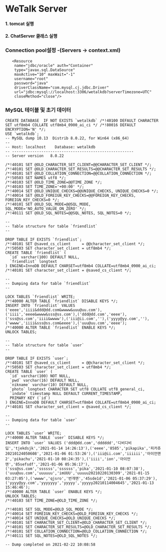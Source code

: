 # WeTalk Server  
#### 1. tomcat 실행  
#### 2. ChatServer 클래스 실행  

### Connection pool설정 -(Servers -> context.xml)  
	   <Resource 
	    name="jdbc/oracle" auth="Container" 
	    type="javax.sql.DataSource"
	    maxActive="10" maxWait="-1" 
	    username="root" 
	    password="java" 
	    driverClassName="com.mysql.cj.jdbc.Driver"
	    url="jdbc:mysql://localhost:3306/wetalkdb?serverTimezone=UTC"	    
	    closeMethod="close"/>

### MySQL 테이블 및 초기 데이터  
  
	CREATE DATABASE  IF NOT EXISTS `wetalkdb` /*!40100 DEFAULT CHARACTER SET utf8mb4 COLLATE utf8mb4_0900_ai_ci */ /*!80016 DEFAULT ENCRYPTION='N' */;  
	USE `wetalkdb`;  
	-- MySQL dump 10.13  Distrib 8.0.22, for Win64 (x86_64)  
	--  
	-- Host: localhost    Database: wetalkdb  
	-- ------------------------------------------------------  
	-- Server version	8.0.22  

	/*!40101 SET @OLD_CHARACTER_SET_CLIENT=@@CHARACTER_SET_CLIENT */;  
	/*!40101 SET @OLD_CHARACTER_SET_RESULTS=@@CHARACTER_SET_RESULTS */;  
	/*!40101 SET @OLD_COLLATION_CONNECTION=@@COLLATION_CONNECTION */;  
	/*!50503 SET NAMES utf8 */;  
	/*!40103 SET @OLD_TIME_ZONE=@@TIME_ZONE */;  
	/*!40103 SET TIME_ZONE='+00:00' */;  
	/*!40014 SET @OLD_UNIQUE_CHECKS=@@UNIQUE_CHECKS, UNIQUE_CHECKS=0 */;  
	/*!40014 SET @OLD_FOREIGN_KEY_CHECKS=@@FOREIGN_KEY_CHECKS, FOREIGN_KEY_CHECKS=0 */;  
	/*!40101 SET @OLD_SQL_MODE=@@SQL_MODE, SQL_MODE='NO_AUTO_VALUE_ON_ZERO' */;  
	/*!40111 SET @OLD_SQL_NOTES=@@SQL_NOTES, SQL_NOTES=0 */;  

	--  
	-- Table structure for table `friendlist`  
	--  

	DROP TABLE IF EXISTS `friendlist`;  
	/*!40101 SET @saved_cs_client     = @@character_set_client */;  
	/*!50503 SET character_set_client = utf8mb4 */;  
	CREATE TABLE `friendlist` (
	  `id` varchar(100) DEFAULT NULL,
	  `friendlist` longtext
	) ENGINE=InnoDB DEFAULT CHARSET=utf8mb4 COLLATE=utf8mb4_0900_ai_ci;
	/*!40101 SET character_set_client = @saved_cs_client */;

	--
	-- Dumping data for table `friendlist`  
	--

	LOCK TABLES `friendlist` WRITE;  
	/*!40000 ALTER TABLE `friendlist` DISABLE KEYS */;  
	INSERT INTO `friendlist` VALUES ('eeee','iiii&ddd@dd.com&wwww&uuu@uu.com'),('iiii','eeee&wwww&sss@ss.com'),('ddd@dd.com','eeee'),('sss@ss.com','iiii&wwww'),('iii@ii.com',''),('yyyy@yy.com',''),('wwww','iiii&sss@ss.com&eeee'),('uuu@uu.com','eeee');  
	/*!40000 ALTER TABLE `friendlist` ENABLE KEYS */;  
	UNLOCK TABLES;  

	--  
	-- Table structure for table `user`  
	--  

	DROP TABLE IF EXISTS `user`;  
	/*!40101 SET @saved_cs_client     = @@character_set_client */;  
	/*!50503 SET character_set_client = utf8mb4 */;  
	CREATE TABLE `user` (
	  `id` varchar(100) NOT NULL,
	  `pwd` varchar(16) DEFAULT NULL,
	  `nikname` varchar(10) DEFAULT NULL,
	  `photo` longtext CHARACTER SET utf8 COLLATE utf8_general_ci,
	  `indate` timestamp NULL DEFAULT CURRENT_TIMESTAMP,
	  PRIMARY KEY (`id`)
	) ENGINE=InnoDB DEFAULT CHARSET=utf8mb4 COLLATE=utf8mb4_0900_ai_ci;  
	/*!40101 SET character_set_client = @saved_cs_client */;  

	--
	-- Dumping data for table `user`
	--

	LOCK TABLES `user` WRITE;  
	/*!40000 ALTER TABLE `user` DISABLE KEYS */;  
	INSERT INTO `user` VALUES ('ddd@dd.com','dddddd','디비디비딥','tjekdsjk','2021-01-14 14:26:13'),('eeee','8585','pikapika','피카츄20210124050608','2021-01-06 01:53:26'),('iii@ii.com','iiiiii','아이언맨2','pikachu','2021-01-10 08:24:35'),('iiii','ion','아이언맨','85sefsdf','2021-01-06 05:36:17'),('sss@ss.com','ssssss','ssssss','pika','2021-01-10 08:07:38'),('uuu@uu.com','uuuuuu','imUUU','uuuuu20210220130309','2021-01-15 03:27:05'),('wwww','qjsro','번개맨','45sde1d','2021-01-06 05:37:29'),('yyyy@yy.com','yyyyyyy','yyyyy','yyyyy20210114004645','2021-01-13 15:46:46');  
	/*!40000 ALTER TABLE `user` ENABLE KEYS */;   
	UNLOCK TABLES;  
	/*!40103 SET TIME_ZONE=@OLD_TIME_ZONE */;  

	/*!40101 SET SQL_MODE=@OLD_SQL_MODE */;  
	/*!40014 SET FOREIGN_KEY_CHECKS=@OLD_FOREIGN_KEY_CHECKS */;  
	/*!40014 SET UNIQUE_CHECKS=@OLD_UNIQUE_CHECKS */;  
	/*!40101 SET CHARACTER_SET_CLIENT=@OLD_CHARACTER_SET_CLIENT */;  
	/*!40101 SET CHARACTER_SET_RESULTS=@OLD_CHARACTER_SET_RESULTS */;  
	/*!40101 SET COLLATION_CONNECTION=@OLD_COLLATION_CONNECTION */;  
	/*!40111 SET SQL_NOTES=@OLD_SQL_NOTES */;  

	-- Dump completed on 2021-02-22 10:08:58  
